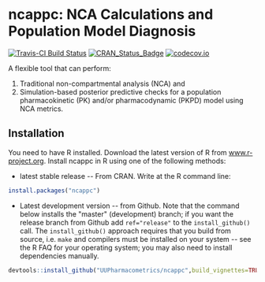 ncappc: NCA Calculations and Population Model Diagnosis
======

[![Travis-CI Build Status](https://travis-ci.org/UUPharmacometrics/ncappc.svg?branch=master)](https://travis-ci.org/UUPharmacometrics/ncappc)
[![CRAN_Status_Badge](http://www.r-pkg.org/badges/version/ncappc)](https://CRAN.R-project.org/package=ncappc)
[![codecov.io](https://codecov.io/github/UUPharmacometrics/ncappc/coverage.svg?branch=master)](https://codecov.io/github/UUPharmacometrics/ncappc?branch=master)

A flexible tool that can perform: 
1. Traditional non-compartmental analysis (NCA) and 
2. Simulation-based posterior predictive checks for a population
    pharmacokinetic (PK) and/or pharmacodynamic (PKPD) model using NCA metrics. 
    
## Installation

You need to have R installed.  Download the latest version of R from www.r-project.org.
Install ncappc in R using one of the following methods:

* latest stable release -- From CRAN.  Write at the R command line:

```r
install.packages("ncappc")
```

* Latest development version -- from Github. Note that the command below installs the "master" 
(development) branch; if you want the release branch from Github add `ref="release"` to the
`install_github()` call. The `install_github()` approach requires that you build from source, 
i.e. `make` and compilers must be installed on your system -- see the R FAQ for your operating system; 
you may also need to install dependencies manually.

```r
devtools::install_github("UUPharmacometrics/ncappc",build_vignettes=TRUE)
```


